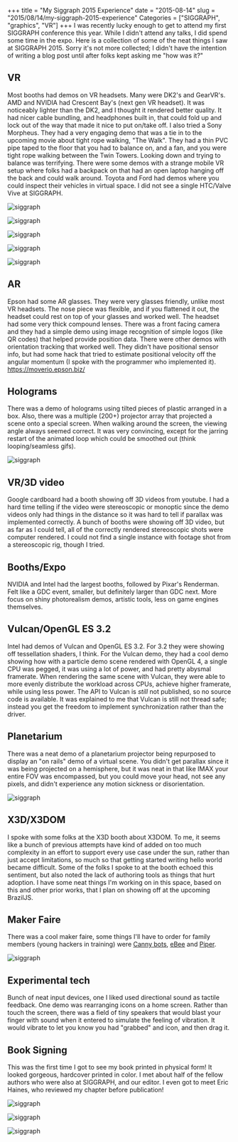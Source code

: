 +++
title = "My Siggraph 2015 Experience"
date = "2015-08-14"
slug = "2015/08/14/my-siggraph-2015-experience"
Categories = ["SIGGRAPH", "graphics", "VR"]
+++
I was recently lucky enough to get to attend my first SIGGRAPH conference this
year.  While I didn't attend any talks, I did spend some time in the expo. Here
is a collection of some of the neat things I saw at SIGGRAPH 2015.  Sorry it's
not more collected; I didn't have the intention of writing a blog post until
after folks kept asking me "how was it?"

## VR
Most booths had demos on VR headsets.  Many were DK2's and GearVR's.  AMD and
NVIDIA had Crescent Bay's (next gen VR headset).  It was noticeably lighter than
the DK2, and I thought it rendered better quality.  It had nicer cable bundling,
and
headphones built in, that could fold up and lock out of the way that made it
nice to put on/take off.  I also tried a Sony Morpheus.  They had a very
engaging demo that was a tie in to the upcoming movie about tight rope walking,
"The Walk".  They had a thin PVC pipe taped to the floor that you had to
balance on, and a fan, and you were tight rope walking between the Twin Towers.
Looking down and trying to balance was terrifying.  There were some demos with
a strange mobile VR setup where folks had a backpack on that had an open laptop
hanging off the back and could walk around.  Toyota and Ford had demos where you
could inspect their vehicles in virtual space.  I did not see a single HTC/Valve
Vive at SIGGRAPH.

![siggraph](/images/siggraph/s8.jpg)

![siggraph](/images/siggraph/s1.jpg)

![siggraph](/images/siggraph/s3.jpg)

![siggraph](/images/siggraph/s2.jpg)

![siggraph](/images/siggraph/s4.jpg)

## AR
Epson had some AR glasses. They were very glasses friendly, unlike most VR
headsets.  The nose piece was flexible, and if you flattened it out, the headset
could rest on top of your glasses and worked well.  The headset had some very
thick compound lenses.  There was a front facing camera and they had a simple
demo using image recognition of simple logos (like QR codes) that helped provide
position data.  There were other demos with orientation tracking that worked
well.  They didn't have positional sensor info, but had some hack that tried to
estimate positional velocity off the angular momentum (I spoke with the
programmer who implemented it).  https://moverio.epson.biz/

## Holograms
There was a demo of holograms using tilted pieces of plastic arranged in a box.
Also, there was a multiple (200+) projector array that projected a scene onto a
special screen.  When walking around the screen, the viewing angle always seemed
correct.  It was very convincing, except for the jarring restart of the animated
loop which could be smoothed out (think looping/seamless gifs).

![siggraph](/images/siggraph/s5.jpg)

## VR/3D video
Google cardboard had a booth showing off 3D videos from youtube.  I had a hard
time telling if the video were stereoscopic or monoptic since the demo videos
only had things in the distance so it was hard to tell if parallax was
implemented correctly.  A bunch of booths were showing off 3D video, but as far
as I could tell, all of the correctly rendered stereoscopic shots were computer
rendered.  I could not find a single instance with footage shot from a
stereoscopic rig, though I tried.

## Booths/Expo
NVIDIA and Intel had the largest booths, followed by Pixar's Renderman.  Felt
like a GDC event, smaller, but definitely larger than GDC next.  More focus on
shiny photorealism demos, artistic tools, less on game engines themselves.

## Vulcan/OpenGL ES 3.2
Intel had demos of Vulcan and OpenGL ES 3.2.  For 3.2 they were showing off
tessellation shaders, I think.  For the Vulcan demo, they had a cool demo showing
how with
a particle demo scene rendered with OpenGL 4, a single CPU was pegged, it was
using a lot of power, and had pretty abysmal framerate.  When rendering the same
scene with Vulcan, they were able to more evenly distribute the workload across
CPUs, achieve higher framerate, while using less power.  The API to Vulcan is
_still_ not published, so no source code is available. It was explained to me
that Vulcan is still not thread safe; instead you get the freedom to implement
synchronization rather than the driver.

## Planetarium
There was a neat demo of a planetarium projector being repurposed to display
an "on rails" demo of a virtual scene.  You didn't get parallax since it was
being projected on a hemisphere, but it was neat in that like IMAX your entire
FOV was encompassed, but you could move your head, not see any pixels, and
didn't experience any motion sickness or disorientation.

![siggraph](/images/siggraph/s7.jpg)

## X3D/X3DOM
I spoke with some folks at the X3D booth about X3DOM.  To me, it seems like a
bunch of previous attempts have kind of added on too much complexity in an
effort to support every use case under the sun, rather than just accept
limitations, so much so that getting started writing hello world became
difficult.  Some of the folks I spoke to at the booth echoed this sentiment, but
also noted the lack of authoring tools as things that hurt adoption.  I have
some neat things I'm working on in this space, based on this and other prior
works, that I plan on showing off at the upcoming BrazilJS.

## Maker Faire
There was a cool maker faire, some things I'll have to order for family members
(young hackers in training) were [Canny bots](http://cannybots.com/),
[eBee](http://ebeeproject.net/) and [Piper](http://www.withpiper.com/).

![siggraph](/images/siggraph/s6.jpg)

## Experimental tech
Bunch of neat input devices, one I liked used directional sound as tactile
feedback.  One demo was rearranging icons on a home screen.  Rather than touch
the screen, there was a field of tiny speakers that would blast your finger with
sound when it entered to simulate the feeling of vibration. It would vibrate
to let you know you had "grabbed" and icon, and then drag it.

## Book Signing
This was the first time I got to see my book printed in physical form!  It
looked gorgeous, hardcover printed in color.  I met about half of the fellow
authors who were also at SIGGRAPH, and our editor.  I even got to meet Eric
Haines, who reviewed my chapter before publication!

![siggraph](/images/siggraph/s9.jpg)

![siggraph](/images/siggraph/s10.jpg)

![siggraph](/images/siggraph/s11.jpg)
